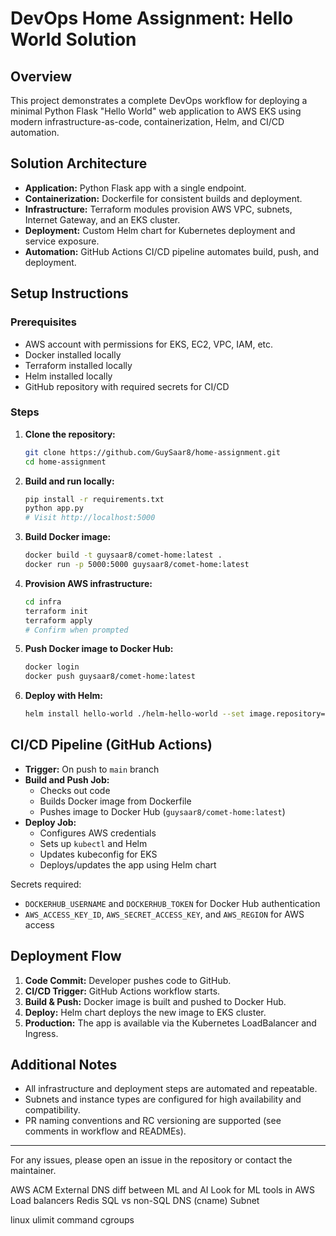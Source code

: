 # DevOps Home Assignment: Hello World Solution

## Overview
This project demonstrates a complete DevOps workflow for deploying a minimal Python Flask "Hello World" web application to AWS EKS using modern infrastructure-as-code, containerization, Helm, and CI/CD automation.

## Solution Architecture
- **Application:** Python Flask app with a single endpoint.
- **Containerization:** Dockerfile for consistent builds and deployment.
- **Infrastructure:** Terraform modules provision AWS VPC, subnets, Internet Gateway, and an EKS cluster.
- **Deployment:** Custom Helm chart for Kubernetes deployment and service exposure.
- **Automation:** GitHub Actions CI/CD pipeline automates build, push, and deployment.

## Setup Instructions

### Prerequisites
- AWS account with permissions for EKS, EC2, VPC, IAM, etc.
- Docker installed locally
- Terraform installed locally
- Helm installed locally
- GitHub repository with required secrets for CI/CD

### Steps
1. **Clone the repository:**
	```bash
	git clone https://github.com/GuySaar8/home-assignment.git
	cd home-assignment
	```
2. **Build and run locally:**
	```bash
	pip install -r requirements.txt
	python app.py
	# Visit http://localhost:5000
	```
3. **Build Docker image:**
	```bash
	docker build -t guysaar8/comet-home:latest .
	docker run -p 5000:5000 guysaar8/comet-home:latest
	```
4. **Provision AWS infrastructure:**
	```bash
	cd infra
	terraform init
	terraform apply
	# Confirm when prompted
	```
5. **Push Docker image to Docker Hub:**
	```bash
	docker login
	docker push guysaar8/comet-home:latest
	```
6. **Deploy with Helm:**
	```bash
	helm install hello-world ./helm-hello-world --set image.repository=guysaar8/comet-home --set image.tag=latest
	```

## CI/CD Pipeline (GitHub Actions)
- **Trigger:** On push to `main` branch
- **Build and Push Job:**
  - Checks out code
  - Builds Docker image from Dockerfile
  - Pushes image to Docker Hub (`guysaar8/comet-home:latest`)
- **Deploy Job:**
  - Configures AWS credentials
  - Sets up `kubectl` and Helm
  - Updates kubeconfig for EKS
  - Deploys/updates the app using Helm chart

Secrets required:
- `DOCKERHUB_USERNAME` and `DOCKERHUB_TOKEN` for Docker Hub authentication
- `AWS_ACCESS_KEY_ID`, `AWS_SECRET_ACCESS_KEY`, and `AWS_REGION` for AWS access

## Deployment Flow
1. **Code Commit:** Developer pushes code to GitHub.
2. **CI/CD Trigger:** GitHub Actions workflow starts.
3. **Build & Push:** Docker image is built and pushed to Docker Hub.
4. **Deploy:** Helm chart deploys the new image to EKS cluster.
5. **Production:** The app is available via the Kubernetes LoadBalancer and Ingress.

## Additional Notes
- All infrastructure and deployment steps are automated and repeatable.
- Subnets and instance types are configured for high availability and compatibility.
- PR naming conventions and RC versioning are supported (see comments in workflow and READMEs).

---
For any issues, please open an issue in the repository or contact the maintainer.


AWS ACM
External DNS
diff between ML and AI
Look for ML tools in AWS
Load balancers
Redis
SQL vs non-SQL
DNS (cname)
Subnet

linux
ulimit command
cgroups